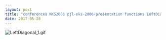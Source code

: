 ```yaml
---
layout: post
title: "conferences NKS2006 pjl-nks-2006-presentation functions LeftDiagonal.nb"
date: 2017-05-28
---
```


![LeftDiagonal_1.gif](../../../assets/2017/05/28/LeftDiagonal-500px/LeftDiagonal_1.gif)

